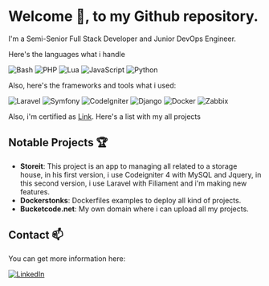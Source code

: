 # Welcome 👋, to my Github repository.

I'm a Semi-Senior Full Stack Developer and Junior DevOps Engineer.

Here's the languages what i handle

![Bash](https://icons8.com/icon/ap1lFNr0fVFH/console) ![PHP](https://icons8.com/icon/fAMVO_fuoOuC/php-logo) ![Lua](https://icons8.com/icon/hUJLMnqf5Rhd/lua-language) ![JavaScript](https://icons8.com/icon/tGvHBPJaKqEd/javascript) ![Python](https://icons8.com/icon/Rc0Xn5AtE8kX/python)

Also, here's the frameworks and tools what i used:

![Laravel](https://icons8.com/icon/lRjcvhvtR81o/laravel) ![Symfony](https://icons8.com/icon/78295/symfony) ![CodeIgniter](https://icons8.com/icon/r4UrHt1gLC2t/codeigniter-is-an-open-source-software-rapid-development-web-framework) ![Django](https://icons8.com/icon/qV-JzWYl9dzP/django) ![Docker](https://icons8.com/icon/cdYUlRaag9G9/docker) ![Zabbix](https://assets.zabbix.com/img/logo/zabbix_logo_313x82.png)

Also, i'm certified as [Link](https://mikrotik.com/training/certificates/b215442cd1a68367a339 "MikroTik Certified Network Associate").
Here's a list with my all projects

## Notable Projects 🏆

- **Storeit**: This project is an app to managing all related to a storage house, in his first version, i use Codeigniter 4 with MySQL and Jquery, in this second version, i use Laravel with Filiament and i'm making new features.
- **Dockerstonks**: Dockerfiles examples to deploy all kind of projects.
- **Bucketcode.net**: My own domain where i can upload all my projects.

## Contact 📫

You can get more information here:

[![LinkedIn](https://icons8.com/icon/13930/linkedin)](https://www.linkedin.com/in/buseche/)



